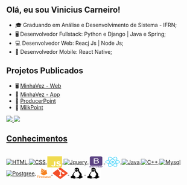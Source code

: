 ##  Olá, eu sou Vinicius Carneiro!

- 🎓  Graduando em Análise e Desenvolvimento de Sistema - IFRN;
- 🖥️  Desenvolvedor Fullstack: Python e Django | Java e Spring;
- 💻  Desenvolvedor Web: Reacj Js | Node Js;
- 📱  Desenvolvedor Mobile: React Native;

## Projetos Publicados

- 🖥️ [MinhaVez - Web](https://minhavezsistema.com.br)
- 📱 [MinhaVez - App](https://play.google.com/store/apps/details?id=com.minhavezapp)
- 📱 [ProducerPoint](https://bit.ly/producerpointapp)
- 📱 [MilkPoint](https://bit.ly/milkpointapp)

<div>
  <a href="https://github.com/viniciusfcar">
  <img height="180em" src="https://github-readme-stats.vercel.app/api?username=viniciusfcar&show_icons=true&theme=tokyonight&include_all_commits=true&count_private=true"/>
  <img height="180em" src="https://github-readme-stats.vercel.app/api/top-langs/?username=viniciusfcar&layout=compact&langs_count=7&theme=tokyonight"/>
</div>

## Conhecimentos

<div style="display: inline_block"><br>
  <img align="center" alt="HTML" height="30" width="40" src="https://icongr.am/devicon/html5-original-wordmark.svg">
  <img align="center" alt="CSS" height="30" width="40" src="https://icongr.am/devicon/css3-original-wordmark.svg">
  <img align="center" alt="Js" height="30" width="40" src="https://raw.githubusercontent.com/devicons/devicon/master/icons/javascript/javascript-plain.svg">
  <img align="center" alt="Jquery" height="30" width="40" src="https://icongr.am/devicon/jquery-original-wordmark.svg">
  <img align="center" alt="BT" height="30" width="40" src="https://github.com/devicons/devicon/blob/master/icons/bootstrap/bootstrap-plain-wordmark.svg">
  <img align="center" alt="React" height="30" width="40" src="https://raw.githubusercontent.com/devicons/devicon/master/icons/react/react-original.svg">
  <img align="center" alt="Java" height="30" width="40" src="https://icongr.am/devicon/java-original-wordmark.svg">
  <img align="center" alt="C++" height="30" width="40" src="https://icongr.am/devicon/cplusplus-original.svg">
  <img align="center" alt="Mysql" height="30" width="40" src="https://icongr.am/devicon/mysql-original-wordmark.svg">
  <img align="center" alt="Postgree" height="30" width="40" src="https://icongr.am/devicon/postgresql-original-wordmark.svg">
  <img align="center" alt="Firebase" height="30" width="40" src="https://github.com/devicons/devicon/blob/master/icons/firebase/firebase-plain-wordmark.svg">
  <img align="center" alt="Git" height="30" width="40" src="https://raw.githubusercontent.com/devicons/devicon/master/icons/git/git-plain.svg">
  <img align="center" alt="Linux" height="30" width="40" src="https://raw.githubusercontent.com/devicons/devicon/master/icons/linux/linux-plain.svg">
  <img align="center" alt="Python" height="30" width="40" src="https://raw.githubusercontent.com/devicons/devicon/master/icons/linux/linux-plain.svg">
</div>
